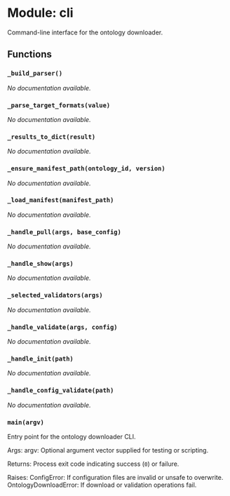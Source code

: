 # Module: cli

Command-line interface for the ontology downloader.

## Functions

### `_build_parser()`

*No documentation available.*

### `_parse_target_formats(value)`

*No documentation available.*

### `_results_to_dict(result)`

*No documentation available.*

### `_ensure_manifest_path(ontology_id, version)`

*No documentation available.*

### `_load_manifest(manifest_path)`

*No documentation available.*

### `_handle_pull(args, base_config)`

*No documentation available.*

### `_handle_show(args)`

*No documentation available.*

### `_selected_validators(args)`

*No documentation available.*

### `_handle_validate(args, config)`

*No documentation available.*

### `_handle_init(path)`

*No documentation available.*

### `_handle_config_validate(path)`

*No documentation available.*

### `main(argv)`

Entry point for the ontology downloader CLI.

Args:
argv: Optional argument vector supplied for testing or scripting.

Returns:
Process exit code indicating success (`0`) or failure.

Raises:
ConfigError: If configuration files are invalid or unsafe to overwrite.
OntologyDownloadError: If download or validation operations fail.
